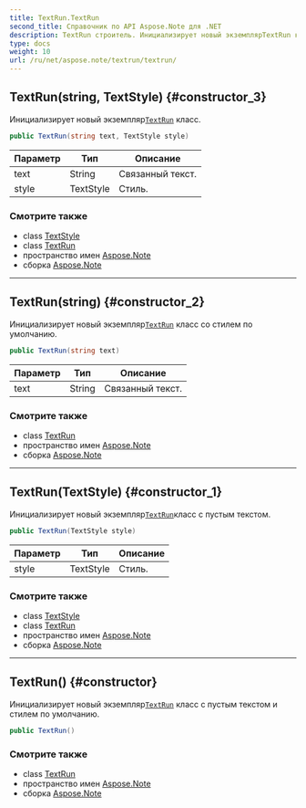 ```yaml
---
title: TextRun.TextRun
second_title: Справочник по API Aspose.Note для .NET
description: TextRun строитель. Инициализирует новый экземплярTextRun класс.
type: docs
weight: 10
url: /ru/net/aspose.note/textrun/textrun/
---
```

## TextRun(string, TextStyle) {#constructor_3}

Инициализирует новый экземпляр[`TextRun`](../) класс.

```csharp
public TextRun(string text, TextStyle style)
```

| Параметр | Тип | Описание |
| --- | --- | --- |
| text | String | Связанный текст. |
| style | TextStyle | Стиль. |

### Смотрите также

* class [TextStyle](../../textstyle/)
* class [TextRun](../)
* пространство имен [Aspose.Note](../../textrun/)
* сборка [Aspose.Note](../../../)

---

## TextRun(string) {#constructor_2}

Инициализирует новый экземпляр[`TextRun`](../) класс со стилем по умолчанию.

```csharp
public TextRun(string text)
```

| Параметр | Тип | Описание |
| --- | --- | --- |
| text | String | Связанный текст. |

### Смотрите также

* class [TextRun](../)
* пространство имен [Aspose.Note](../../textrun/)
* сборка [Aspose.Note](../../../)

---

## TextRun(TextStyle) {#constructor_1}

Инициализирует новый экземпляр[`TextRun`](../)класс с пустым текстом.

```csharp
public TextRun(TextStyle style)
```

| Параметр | Тип | Описание |
| --- | --- | --- |
| style | TextStyle | Стиль. |

### Смотрите также

* class [TextStyle](../../textstyle/)
* class [TextRun](../)
* пространство имен [Aspose.Note](../../textrun/)
* сборка [Aspose.Note](../../../)

---

## TextRun() {#constructor}

Инициализирует новый экземпляр[`TextRun`](../) класс с пустым текстом и стилем по умолчанию.

```csharp
public TextRun()
```

### Смотрите также

* class [TextRun](../)
* пространство имен [Aspose.Note](../../textrun/)
* сборка [Aspose.Note](../../../)


